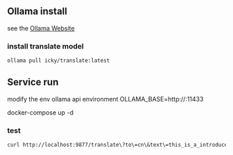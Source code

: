 ## Ollama install

see the [Ollama Website](https://ollama.com/)

### install translate model

```bash
ollama pull icky/translate:latest
```

## Service run

modify the env ollama api environment
OLLAMA_BASE=http://<You ip or localhost>:11433

docker-compose up -d

### test 

```bash
curl http://localhost:9877/translate\?to\=cn\&text\=this_is_a_introduce
```

